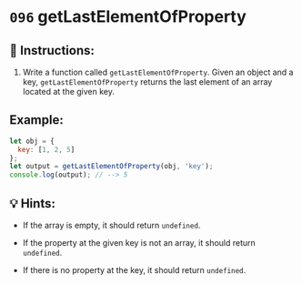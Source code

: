 # `096` getLastElementOfProperty

## 📝 Instructions: 

1. Write a function called `getLastElementOfProperty`. Given an object and a key, `getLastElementOfProperty` returns the last element of an array located at the given key.

## Example:

```js
let obj = {
  key: [1, 2, 5]
};
let output = getLastElementOfProperty(obj, 'key');
console.log(output); // --> 5
```

## 💡 Hints:

+ If the array is empty, it should return `undefined`.

+ If the property at the given key is not an array, it should return `undefined`.

+ If there is no property at the key, it should return `undefined`.
